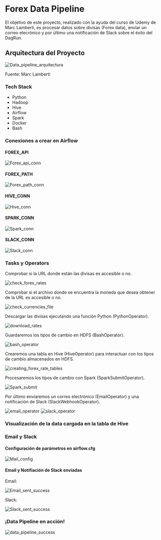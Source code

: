 
# Forex Data Pipeline

El objetivo de este proyecto, realizado con la ayuda del curso de Udemy de Marc Lamberti, es procesar datos sobre divisas (Forex data), enviar un correo elecrónico y por último una notificación de Slack sobre el éxito del DagRun. 

## Arquitectura del Proyecto
<p align="center">

![Data_pipeline_arquitectura](https://github.com/rodrigosvv/forex_data_pipeline_project/assets/143859478/5a916608-29b8-4a99-8350-af913f3dec70)

Fuente: Marc Lamberti 
</p>

### Tech Stack
- Python
- Hadoop
- Hive
- Airflow
- Spark
- Docker
- Bash

### Conexiones a crear en Airflow

#### FOREX_API

![Forex_api_conn](https://github.com/rodrigosvv/forex_data_pipeline_project/assets/143859478/9402c3c2-6fef-48a5-bb90-d079db9b5c64)

#### FOREX_PATH

![Forex_path_conn](https://github.com/rodrigosvv/forex_data_pipeline_project/assets/143859478/2dbe71db-021d-4b74-af10-f6ea5493f2ce)


#### HIVE_CONN

![Hive_conn](https://github.com/rodrigosvv/forex_data_pipeline_project/assets/143859478/bc9b36ed-c98e-43fd-88c5-76a7bc5b83e4)


#### SPARK_CONN

![Spark_conn](https://github.com/rodrigosvv/forex_data_pipeline_project/assets/143859478/77cfbd52-17eb-432b-8bec-28ed1e0c4a5d)


#### SLACK_CONN

![Slack_conn](https://github.com/rodrigosvv/forex_data_pipeline_project/assets/143859478/cea29c02-9cee-44d5-83ae-c916c9e4d22d)


### Tasks y Operators

Comprobar si la URL donde están las divisas es accesible o no.

![check_forex_rates](https://github.com/rodrigosvv/forex_data_pipeline_project/assets/143859478/ed606d1a-ba5c-49ad-8acf-962c023aef91)


Comprobar si el archivo donde se encuentra la moneda que desea obtener de la URL es accesible o no.

![check_currencies_file](https://github.com/rodrigosvv/forex_data_pipeline_project/assets/143859478/5a7fc9eb-ad7d-4bd8-a19d-1d487fcb3dd9)


Descargar las divisas ejecutando una función Python (PythonOperator).

![download_rates](https://github.com/rodrigosvv/forex_data_pipeline_project/assets/143859478/a1195f7c-e85e-4fb3-b9e6-037e4d95c11b)


Guardaremos los tipos de cambio en HDFS (BashOperator).

![bash_operator](https://github.com/rodrigosvv/forex_data_pipeline_project/assets/143859478/f7e137ff-7d41-4fe3-8095-dda9c4738515)


Crearemos una tabla en Hive (HiveOperator) para interactuar con los tipos de cambio almacenados en HDFS.

![creating_forex_rate_tables](https://github.com/rodrigosvv/forex_data_pipeline_project/assets/143859478/e5ff946e-bc9d-4a71-875f-5c54c3beb288)


Procesaremos los tipos de cambio con Spark (SparkSubmitOperator).

![Spark_submit](https://github.com/rodrigosvv/forex_data_pipeline_project/assets/143859478/98a50915-5317-480a-b0b7-ea6a1a8fd83e)


Por último enviaremos un correo electrónico (EmailOperator) y una notificación de Slack (SlackWebhookOperator).

![email_operator](https://github.com/rodrigosvv/forex_data_pipeline_project/assets/143859478/1b92d79a-ec93-4408-84f3-2c36dc0e4ec6)
![slack_operator](https://github.com/rodrigosvv/forex_data_pipeline_project/assets/143859478/8c793e2f-753a-4e99-a2e6-7d6bfd28ebe5)

### Visualización de la data cargada en la tabla de Hive

### Email y Slack

#### Configuración de parámetros en airflow.cfg
![Mail_config](https://github.com/rodrigosvv/forex_data_pipeline_project/assets/143859478/29da7e6e-b79b-4099-9326-60d9ab2b6348)

#### Email y Notifiación de Slack enviadas

Email:


![Email_sent_success](https://github.com/rodrigosvv/forex_data_pipeline_project/assets/143859478/2326917f-f9a2-4589-8ff8-4a57a8c0504f)

Slack: 


![Slack_sent_success](https://github.com/rodrigosvv/forex_data_pipeline_project/assets/143859478/f32f3ea5-9cff-42f7-b8ef-db3ef88b1382)

### ¡Data Pipeline en acción!

![data_pipeline_success](https://github.com/rodrigosvv/forex_data_pipeline_project/assets/143859478/ec3c7bf5-3b06-4ee5-a69d-2c0af5ce0f89)






